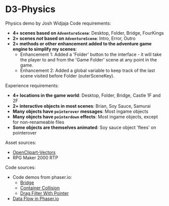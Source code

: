 # D3-Physics
Physics demo by Josh Widjaja
Code requirements:
- **4+ scenes based on `AdventureScene`**: Desktop, Folder, Bridge, FourKings
- **2+ scenes *not* based on `AdventureScene`**: Intro, Error, Outro
- **2+ methods or other enhancement added to the adventure game engine to simplify my scenes**:
    - Enhancement 1: Added a 'Folder' button to the interface - it will take the player to and from the 'Game Folder' scene at any point in the game. 
    - Enhancement 2: Added a global variable to keep track of the last scene visited before Folder (outerSceneKey).

Experience requirements:
- **4+ locations in the game world**: Desktop, Folder, Bridge, Castle 1F and 2F
- **2+ interactive objects in most scenes**: Brian, Soy Sauce, Samurai
- **Many objects have `pointerover` messages**: Most ingame objects
- **Many objects have `pointerdown` effects**: Most ingame objects, except for non-renameable files
- **Some objects are themselves animated**: Soy sauce object 'flees' on pointerover

Asset sources:
- [OpenClipart-Vectors](https://pixabay.com/vectors/asian-bottle-chinese-cuisine-food-1294266/)
- RPG Maker 2000 RTP

Code sources:
- Code demos from phaser.io:
    - [Bridge](https://labs.phaser.io/view.html?src=src/physics/matterjs/bridge.js)
    - [Container Collision](https://labs.phaser.io/view.html?src=src/physics/matterjs/container%20collision.js)
    - [Drag Filter With Pointer](https://labs.phaser.io/view.html?src=src/physics/matterjs/drag%20filter%20with%20pointer.js)
- [Data Flow in Phaser.io](https://anahit-gulian.medium.com/data-flow-in-phaser-io-6d00b76b713)